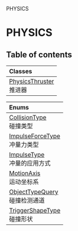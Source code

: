 PHYSICS

# PHYSICS <Badge type="tip" text="Groups" /> <Score text="PHYSICS" />

## Table of contents
| Classes |
| :-----|
| [PhysicsThruster](../classes/mw.PhysicsThruster.md) <br> 推进器 |


| Enums |
| :-----|
| [CollisionType](../enums/mw.CollisionType.md) <br> 碰撞类型 |
| [ImpulseForceType](../enums/mw.ImpulseForceType.md) <br> 冲量力类型 |
| [ImpulseType](../enums/mw.ImpulseType.md) <br> 冲量的应用方式 |
| [MotionAxis](../enums/mw.MotionAxis.md) <br> 运动坐标系 |
| [ObjectTypeQuery](../enums/mw.ObjectTypeQuery.md) <br> 碰撞检测通道 |
| [TriggerShapeType](../enums/mw.TriggerShapeType.md) <br> 碰撞形状 |

